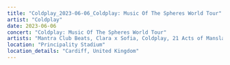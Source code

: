 ```yaml
---
title: "Coldplay_2023-06-06_Coldplay: Music Of The Spheres World Tour"
artist: "Coldplay"
date: 2023-06-06
concert: "Coldplay: Music Of The Spheres World Tour"
artists: "Mantra Club Beats, Clara x Sofia, Coldplay, 21 Acts of Manslaughter	Grindcore	United States, Buckshot, ABBA, CHVRCHES, 9 Foot Super SoldierCrossoverHardcore, 12 Gauge Rampage, 324	Grindcore	Japan"
location: "Principality Stadium"
location_details: "Cardiff, United Kingdom"
---
```

